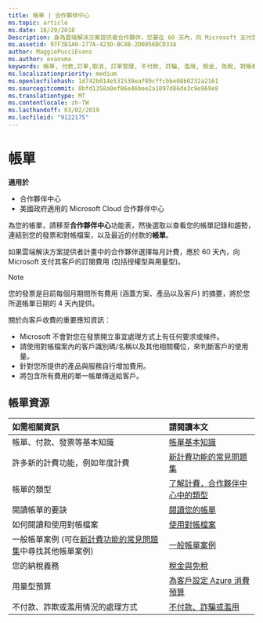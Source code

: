 ```yaml
---
title: 帳單 | 合作夥伴中心
ms.topic: article
ms.date: 10/29/2018
Description: 身為雲端解決方案提供者合作夥伴，您要在 60 天內，向 Microsoft 支付您客戶之授權型與用量型訂閱的費用。
ms.assetid: 97F3B1A0-277A-423D-BC8B-2D0056BCD33A
author: MaggiePucciEvans
ms.author: evansma
keywords: 帳單, 付款,訂單,取消, 訂單管理, 不付款, 詐騙, 濫用, 稅金, 免稅, 對帳檔案, 對帳檔案
ms.localizationpriority: medium
ms.openlocfilehash: 1d742b014e531539eaf89cffcbbe08b0232a2161
ms.sourcegitcommit: 8bfd1358a0ef86e46bee2a1097d86de3c9e969e8
ms.translationtype: MT
ms.contentlocale: zh-TW
ms.lasthandoff: 03/02/2019
ms.locfileid: "9122175"
---
```

# <a name="billing"></a>帳單

**適用於**

-  合作夥伴中心
-  美國政府適用的 Microsoft Cloud 合作夥伴中心
 
 
為您的帳單，請移至**合作夥伴中心**功能表，然後選取以查看您的帳單記錄和趨勢，連結到您的發票和對帳檔案，以及最近的付款的**帳單**。

如果雲端解決方案提供者計畫中的合作夥伴選擇每月計費，應於 60 天內，向 Microsoft 支付其客戶的訂閱費用 (包括授權型與用量型)。

> [!NOTE]  
> 您的發票是目前每個月期間所有費用 (涵蓋方案、產品以及客戶) 的摘要，將於您所選帳單日期的 4 天內提供。

關於向客戶收費的重要應知資訊：

-   Microsoft 不會對您在發票開立事宜處理方式上有任何要求或條件。
-   請使用對帳檔案內的客戶識別碼/名稱以及其他相關欄位，來判斷客戶的使用量。
-   針對您所提供的產品與服務自行增加費用。
-   將包含所有費用的單一帳單傳送給客戶。

## <a name="billing-resources"></a>帳單資源
|**如需相關資訊**   |**請閱讀本文**    |
|:-----------------------------|:-----------------|
|帳單、付款、發票等基本知識   |[帳單基本知識](billing-basics.md)
|許多新的計費功能，例如年度計費   |[新計費功能的常見問題集](faq-about-new-billing-features.md)|
|帳單的類型   |[了解計費，合作夥伴中心中的類型](billing-different-types.md)   |
|閱讀帳單的要訣   |[閱讀您的帳單](read-your-bill.md)   |
|如何閱讀和使用對帳檔案   |[使用對帳檔案](use-the-reconciliation-files.md)|
|一般帳單案例 (可在[新計費功能的常見問題集](faq-about-new-billing-features.md)中尋找其他帳單案例)|[一般帳單案例](common-billing-scenarios.md)|
|您的納稅義務   | [稅金與免稅](tax-and-tax-exemptions.md)|
|用量型預算    |[為客戶設定 Azure 消費預算](set-an-azure-spending-budget-for-your-customers.md)|
|不付款、詐欺或濫用情況的處理方式   |[不付款、詐騙或濫用](non-payment--fraud--or-misuse.md)|




















